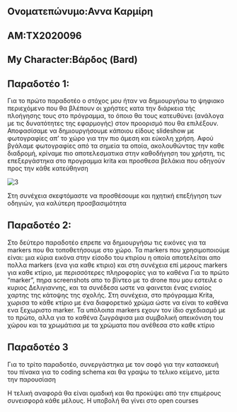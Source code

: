 ## Ονοματεπώνυμο:Αννα Καρμίρη
## ΑΜ:ΤΧ2020096
## My Character:Βάρδος (Bard)

## Παραδοτέο 1: 
Για το πρώτο παραδοτέο ο στόχος μου ήταν να δημιουργήσω το ψηφιακο περιεχόμενο που θα βλέπουν οι χρήστες κατα την διάρκεια τής πλοήγησης τους στο πρόγραμμα, το όποιο θα τους κατευθύνει (ανάλογα με τις δυνατότητες της εφαρμογής) στον προορισμό που θα επιλέξουν. Αποφασίσαμε να δημιουργήσουμε κάποιου είδους slideshow με φωτογραφίες απ’ το χώρο για την πιο άμεση και εύκολη χρήση. Αφού βγάλαμε φωτογραφίες από τα σημεία τα οποία, ακολουθώντας την καθε διαδρομή, κρίναμε πιο αποτελεσματικα στην καθοδήγηση του χρήστη, τις επεξεργάστηκα στο προγραμμα krita και προσθεσα βελάκια που οδηγούν προς την κάθε κατεύθηνση

![3](https://github.com/BalE9/CampusNavigation/assets/126085238/f181a927-e490-4e93-8152-3895718296a3)

Στη συνέχεια σκεφτόμαστε να προσθέσουμε και ηχητική επεξήγηση των οδηγιών, για καλύτερη προσβασιμότητα 

## Παραδοτέο 2:
Στο δεύτερο παραδοτέο επρεπε να δημιουργήσω τις εικόνες για τα markers που θα τοποθετήσουμε στο χώρο. Τα markers που χρησιμοποιούμε είναι: μια κύρια εικόνα στην είσοδο του κτιρίου η οποία αποτελείται απο πολλα markers (ενα για καθε κτιριο) και στη συνέχεια επί μερους markers για καθε κτίριο, με περισσότερες πληροφορίες για το καθένα
Για το πρώτο “marker”, πηρα screenshots απο το βίντεο με το drone που μου εστειλε ο κυριος Δελιγιαννης, και τα συνέδεσα ωστε να φαινεται ένας ενιαίος χαρτης της κάτοψης της σχολής. Στη συνέχεια, στο πρόγραμμα Krita, χωρισα το κάθε κτίριο με ένα διαφορετικό χρώμα ώστε να είναι το καθένα ενα ξεχωριστο marker. Τα υπόλοιπα markers εχουν τον ίδιο σχεδιασμό με το πρώτο, αλλα για το καθένα ζωγράφισα μια συμβολική απεικόνιση του χώρου και τα χρωμάτισα με τα χρώματα που ανέθεσα στο καθε κτίριο


## Παραδοτέο 3
Για το τρίτο παραδοτέο, συνεργάστηκα με τον σοφό για την κατασκευή του πίνακα για το coding schema και θα γραψω το τελικο κείμενο, μετα την παρουσίαση


Η τελική αναφορά θα είναι ομαδική και θα προκύψει από την επιμέρους συνεισφορά κάθε μέλους. Η υποβολή θα γίνει στο open courses
